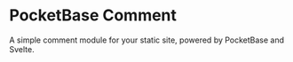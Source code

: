 # PocketBase Comment

A simple comment module for your static site, powered by PocketBase and Svelte. 
